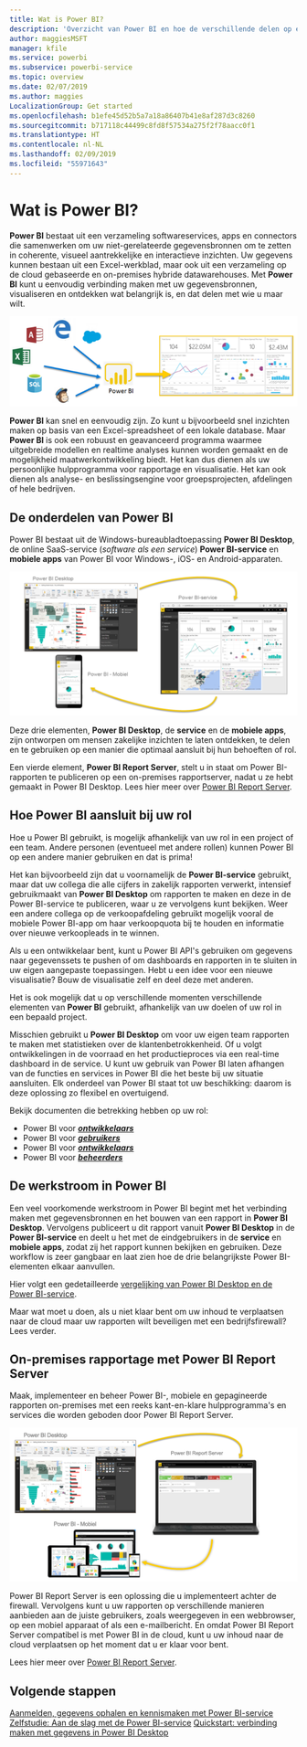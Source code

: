 ```yaml
---
title: Wat is Power BI?
description: 'Overzicht van Power BI en hoe de verschillende delen op elkaar aansluiten: Power BI Desktop, Power BI service, Power BI mobile, Report Server, Power BI embedded.'
author: maggiesMSFT
manager: kfile
ms.service: powerbi
ms.subservice: powerbi-service
ms.topic: overview
ms.date: 02/07/2019
ms.author: maggies
LocalizationGroup: Get started
ms.openlocfilehash: b1efe45d52b5a7a18a86407b41e8af287d3c8260
ms.sourcegitcommit: b717118c44499c8fd8f57534a275f2f78aacc0f1
ms.translationtype: HT
ms.contentlocale: nl-NL
ms.lasthandoff: 02/09/2019
ms.locfileid: "55971643"
---
```

# <a name="what-is-power-bi"></a>Wat is Power BI?
**Power BI** bestaat uit een verzameling softwareservices, apps en connectors die samenwerken om uw niet-gerelateerde gegevensbronnen om te zetten in coherente, visueel aantrekkelijke en interactieve inzichten. Uw gegevens kunnen bestaan uit een Excel-werkblad, maar ook uit een verzameling op de cloud gebaseerde en on-premises hybride datawarehouses. Met **Power BI** kunt u eenvoudig verbinding maken met uw gegevensbronnen, visualiseren en ontdekken wat belangrijk is, en dat delen met wie u maar wilt.

![diagram met invoerbronnen voor Power BI](media/power-bi-overview/power-bi-input-new.png)

**Power BI** kan snel en eenvoudig zijn. Zo kunt u bijvoorbeeld snel inzichten maken op basis van een Excel-spreadsheet of een lokale database. Maar **Power BI** is ook een robuust en geavanceerd programma waarmee uitgebreide modellen en realtime analyses kunnen worden gemaakt en de mogelijkheid maatwerkontwikkeling biedt. Het kan dus dienen als uw persoonlijke hulpprogramma voor rapportage en visualisatie. Het kan ook dienen als analyse- en beslissingsengine voor groepsprojecten, afdelingen of hele bedrijven.

## <a name="the-parts-of-power-bi"></a>De onderdelen van Power BI
Power BI bestaat uit de Windows-bureaubladtoepassing **Power BI Desktop**, de online SaaS-service (*software als een service*) **Power BI-service** en **mobiele apps** van Power BI voor Windows-, iOS- en Android-apparaten.

![Power BI Desktop, service, mobile](media/power-bi-overview/power-bi-blocks.png)

Deze drie elementen, **Power BI Desktop**, de **service** en de **mobiele apps**, zijn ontworpen om mensen zakelijke inzichten te laten ontdekken, te delen en te gebruiken op een manier die optimaal aansluit bij hun behoeften of rol.

Een vierde element, **Power BI Report Server**, stelt u in staat om Power BI-rapporten te publiceren op een on-premises rapportserver, nadat u ze hebt gemaakt in Power BI Desktop. Lees hier meer over [Power BI Report Server](#on-premises-reporting-with-power-bi-report-server).

## <a name="how-power-bi-matches-your-role"></a>Hoe Power BI aansluit bij uw rol
Hoe u Power BI gebruikt, is mogelijk afhankelijk van uw rol in een project of een team. Andere personen (eventueel met andere rollen) kunnen Power BI op een andere manier gebruiken en dat is prima!

Het kan bijvoorbeeld zijn dat u voornamelijk de **Power BI-service** gebruikt, maar dat uw collega die alle cijfers in zakelijk rapporten verwerkt, intensief gebruikmaakt van **Power BI Desktop** om rapporten te maken en deze in de Power BI-service te publiceren, waar u ze vervolgens kunt bekijken. Weer een andere collega op de verkoopafdeling gebruikt mogelijk vooral de mobiele Power BI-app om haar verkoopquota bij te houden en informatie over nieuwe verkoopleads in te winnen.

Als u een ontwikkelaar bent, kunt u Power BI API's gebruiken om gegevens naar gegevenssets te pushen of om dashboards en rapporten in te sluiten in uw eigen aangepaste toepassingen. Hebt u een idee voor een nieuwe visualisatie? Bouw de visualisatie zelf en deel deze met anderen.  

Het is ook mogelijk dat u op verschillende momenten verschillende elementen van **Power BI** gebruikt, afhankelijk van uw doelen of uw rol in een bepaald project.

Misschien gebruikt u **Power BI Desktop** om voor uw eigen team rapporten te maken met statistieken over de klantenbetrokkenheid. Of u volgt ontwikkelingen in de voorraad en het productieproces via een real-time dashboard in de service. U kunt uw gebruik van Power BI laten afhangen van de functies en services in Power BI die het beste bij uw situatie aansluiten. Elk onderdeel van Power BI staat tot uw beschikking: daarom is deze oplossing zo flexibel en overtuigend.

Bekijk documenten die betrekking hebben op uw rol:
- Power BI voor [***ontwikkelaars***](desktop-what-is-desktop.md)
- Power BI voor [***gebruikers***](consumer/end-user-consumer.md)
- Power BI voor [***ontwikkelaars***](developer/what-can-you-do.md)
- Power BI voor [***beheerders***](service-admin-administering-power-bi-in-your-organization.md)

## <a name="the-flow-of-work-in-power-bi"></a>De werkstroom in Power BI
Een veel voorkomende werkstroom in Power BI begint met het verbinding maken met gegevensbronnen en het bouwen van een rapport in **Power BI Desktop**. Vervolgens publiceert u dit rapport vanuit **Power BI Desktop** in de **Power BI-service** en deelt u het met de eindgebruikers in de **service** en **mobiele apps**, zodat zij het rapport kunnen bekijken en gebruiken.
Deze workflow is zeer gangbaar en laat zien hoe de drie belangrijkste Power BI-elementen elkaar aanvullen.

Hier volgt een gedetailleerde [vergelijking van Power BI Desktop en de Power BI-service](service-service-vs-desktop.md).

Maar wat moet u doen, als u niet klaar bent om uw inhoud te verplaatsen naar de cloud maar uw rapporten wilt beveiligen met een bedrijfsfirewall?  Lees verder.

## <a name="on-premises-reporting-with-power-bi-report-server"></a>On-premises rapportage met Power BI Report Server
Maak, implementeer en beheer Power BI-, mobiele en gepagineerde rapporten on-premises met een reeks kant-en-klare hulpprogramma's en services die worden geboden door Power BI Report Server.

![diagram voor on-premises](media/power-bi-overview/power-bi-report-server2.png)

Power BI Report Server is een oplossing die u implementeert achter de firewall. Vervolgens kunt u uw rapporten op verschillende manieren aanbieden aan de juiste gebruikers, zoals weergegeven in een webbrowser, op een mobiel apparaat of als een e-mailbericht. En omdat Power BI Report Server compatibel is met Power BI in de cloud, kunt u uw inhoud naar de cloud verplaatsen op het moment dat u er klaar voor bent. 

Lees hier meer over [Power BI Report Server](report-server/get-started.md).

## <a name="next-steps"></a>Volgende stappen
[Aanmelden, gegevens ophalen en kennismaken met Power BI-service](service-the-new-power-bi-experience.md)   
[Zelfstudie: Aan de slag met de Power BI-service](service-get-started.md)
[Quickstart: verbinding maken met gegevens in Power BI Desktop](desktop-quickstart-connect-to-data.md)